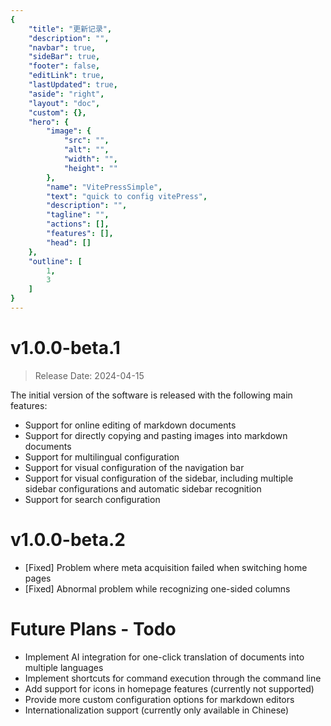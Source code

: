 ```yaml
---
{
    "title": "更新记录",
    "description": "",
    "navbar": true,
    "sideBar": true,
    "footer": false,
    "editLink": true,
    "lastUpdated": true,
    "aside": "right",
    "layout": "doc",
    "custom": {},
    "hero": {
        "image": {
            "src": "",
            "alt": "",
            "width": "",
            "height": ""
        },
        "name": "VitePressSimple",
        "text": "quick to config vitePress",
        "description": "",
        "tagline": "",
        "actions": [],
        "features": [],
        "head": []
    },
    "outline": [
        1,
        3
    ]
}
---
```


# v1.0.0-beta.1

> Release Date: 2024-04-15

The initial version of the software is released with the following main features:

* Support for online editing of markdown documents
* Support for directly copying and pasting images into markdown documents
* Support for multilingual configuration
* Support for visual configuration of the navigation bar
* Support for visual configuration of the sidebar, including multiple sidebar configurations and automatic sidebar recognition
* Support for search configuration


# v1.0.0-beta.2

* [Fixed] Problem where meta acquisition failed when switching home pages
* [Fixed] Abnormal problem while recognizing one-sided columns

# Future Plans - Todo

* Implement AI integration for one-click translation of documents into multiple languages
* Implement shortcuts for command execution through the command line
* Add support for icons in homepage features (currently not supported)
* Provide more custom configuration options for markdown editors
* Internationalization support (currently only available in Chinese)
